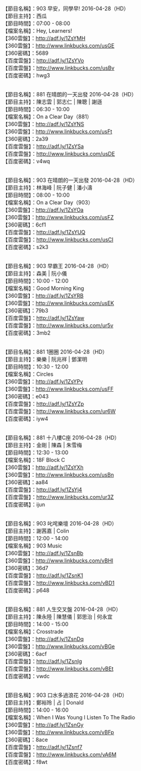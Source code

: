 <br>【節目名稱】：903 早安，同學早! 2016-04-28（HD）
<br>【節目主持】：西瓜
<br>【節目時間】：07:00 - 08:00
<br>【檔案名稱】：Hey, Learners!
<br>【360雲盤】：http://adf.ly/1ZsYMH
<br>【360雲盤】：http://www.linkbucks.com/usGE
<br>【360密碼】：5689
<br>【百度雲盤】：http://adf.ly/1ZsYVo
<br>【百度雲盤】：http://www.linkbucks.com/usBv
<br>【百度密碼】：hwg3

<br>【節目名稱】：881 在晴朗的一天出發 2016-04-28（HD）
<br>【節目主持】：陳志雲 | 郭志仁 | 陳聰 | 謝遜
<br>【節目時間】：06:30 - 10:00
<br>【檔案名稱】：On a Clear Day（881）
<br>【360雲盤】：http://adf.ly/1ZsYNS
<br>【360雲盤】：http://www.linkbucks.com/usFt
<br>【360密碼】：2a39
<br>【百度雲盤】：http://adf.ly/1ZsYSa
<br>【百度雲盤】：http://www.linkbucks.com/usDE
<br>【百度密碼】：v4wq

<br>【節目名稱】：903 在晴朗的一天出發 2016-04-28（HD）
<br>【節目主持】：林海峰 | 阮子健 | 潘小濤
<br>【節目時間】：08:00 - 10:00
<br>【檔案名稱】：On a Clear Day（903）
<br>【360雲盤】：http://adf.ly/1ZsYOa
<br>【360雲盤】：http://www.linkbucks.com/usFZ
<br>【360密碼】：6cf1
<br>【百度雲盤】：http://adf.ly/1ZsYUQ
<br>【百度雲盤】：http://www.linkbucks.com/usCI
<br>【百度密碼】：s2k3

<br>【節目名稱】：903 早霸王 2016-04-28（HD）
<br>【節目主持】：森美 | 阮小儀
<br>【節目時間】：10:00 - 12:00
<br>【檔案名稱】：Good Morning King
<br>【360雲盤】：http://adf.ly/1ZsYRB
<br>【360雲盤】：http://www.linkbucks.com/usEK
<br>【360密碼】：79b3
<br>【百度雲盤】：http://adf.ly/1ZsYaw
<br>【百度雲盤】：http://www.linkbucks.com/ur5v
<br>【百度密碼】：3mb2

<br>【節目名稱】：881 1圈圈 2016-04-28（HD）
<br>【節目主持】：樂樂 | 阮兆祥 | 鄧潔明
<br>【節目時間】：10:30 - 12:00
<br>【檔案名稱】：Circles
<br>【360雲盤】：http://adf.ly/1ZsYPy
<br>【360雲盤】：http://www.linkbucks.com/usFF
<br>【360密碼】：e043
<br>【百度雲盤】：http://adf.ly/1ZsYZp
<br>【百度雲盤】：http://www.linkbucks.com/ur6W
<br>【百度密碼】：iyw4

<br>【節目名稱】：881 十八樓C座 2016-04-28（HD）
<br>【節目主持】：金剛 | 陳森 | 朱雪梅
<br>【節目時間】：12:30 - 13:00
<br>【檔案名稱】：18F Block C
<br>【360雲盤】：http://adf.ly/1ZsYXh
<br>【360雲盤】：http://www.linkbucks.com/usBn
<br>【360密碼】：aa84
<br>【百度雲盤】：http://adf.ly/1ZsYj4
<br>【百度雲盤】：http://www.linkbucks.com/ur3Z
<br>【百度密碼】：ijun

<br>【節目名稱】：903 叱咤樂壇 2016-04-28（HD）
<br>【節目主持】：謝茜嘉 | Colin
<br>【節目時間】：12:00 - 14:00
<br>【檔案名稱】：903 Music
<br>【360雲盤】：http://adf.ly/1ZsnBb
<br>【360雲盤】：http://www.linkbucks.com/vBHI
<br>【360密碼】：36d7
<br>【百度雲盤】：http://adf.ly/1ZsnK1
<br>【百度雲盤】：http://www.linkbucks.com/vBD1
<br>【百度密碼】：p648

<br>【節目名稱】：881 人生交叉盤 2016-04-28（HD）
<br>【節目主持】：陳永陸 | 陳慧儀 | 郭思治 | 何永宜
<br>【節目時間】：14:00 - 15:00
<br>【檔案名稱】：Crosstrade
<br>【360雲盤】：http://adf.ly/1ZsnDq
<br>【360雲盤】：http://www.linkbucks.com/vBGe
<br>【360密碼】：6acf
<br>【百度雲盤】：http://adf.ly/1ZsnIg
<br>【百度雲盤】：http://www.linkbucks.com/vBEt
<br>【百度密碼】：vwdc

<br>【節目名稱】：903 口水多過浪花 2016-04-28（HD）
<br>【節目主持】：鄭裕玲 | 占 | Donald
<br>【節目時間】：14:00 - 16:00
<br>【檔案名稱】：When I Was Young I Listen To The Radio
<br>【360雲盤】：http://adf.ly/1ZsnGy
<br>【360雲盤】：http://www.linkbucks.com/vBFp
<br>【360密碼】：8ace
<br>【百度雲盤】：http://adf.ly/1Zsnf7
<br>【百度雲盤】：http://www.linkbucks.com/vA6M
<br>【百度密碼】：f8wt
